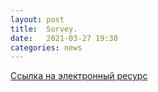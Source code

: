 ```yaml
---
layout: post
title:  Survey.
date:   2021-03-27 19:30
categories: news
---
```


[Ссылка на электронный ресурс](https://core.ac.uk/download/pdf/74372522.pdf)
